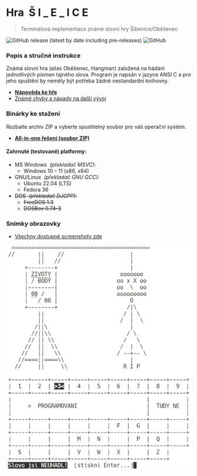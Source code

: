 # Hra&nbsp;&nbsp;Š I _ E _ I C E

> Terminálová implementace známé slovní hry Šibenice/Oběšenec

![GitHub release (latest by date including pre-releases)](https://img.shields.io/github/v/release/ma-ta/hra-sibenice?include_prereleases)
![GitHub](https://img.shields.io/github/license/ma-ta/hra-sibenice)

### Popis a stručné instrukce
Známá slovní hra (alias Oběšenec, Hangman) založená na hádání jednotlivých písmen tajného slova.
Program je napsán v jazyce ANSI C a pro jeho spuštění by neměly být potřeba žádné nestandardní knihovny.

- **[Nápověda ke hře](/materialy/napoveda.txt)**
- [Známé chyby a nápady na další vývoj](materialy/poznamky.txt)


### Binárky ke stažení

Rozbalte archiv ZIP a vyberte spustitelný soubor pro váš operační systém.

- **[All-in-one řešení (soubor ZIP)](//github.com/ma-ta/hra-sibenice/releases/download/v0.0.1/sibenice_0.0.1_bin.zip)**


#### Zahrnuté (testované) platformy:
- MS Windows&nbsp;&nbsp;*(překladač MSVC)*:
  - Windows 10 &ndash; 11 (x86, x64)
- GNU/Linux&nbsp;&nbsp;*(překladač GNU GCC)*:
  - Ubuntu 22.04 (LTS)
  - Fedora 36
- ~~DOS&nbsp;&nbsp;*(překladač DJGPP)*:~~
  - ~~FreeDOS 1.3~~
  - ~~DOSBox 0.74-3~~


### Snímky obrazovky

- [Všechny dostupné screenshoty zde](/screenshoty)

![Šibenice 0.0.1](/screenshoty/screenshot_0.0.1-uni.webp)
